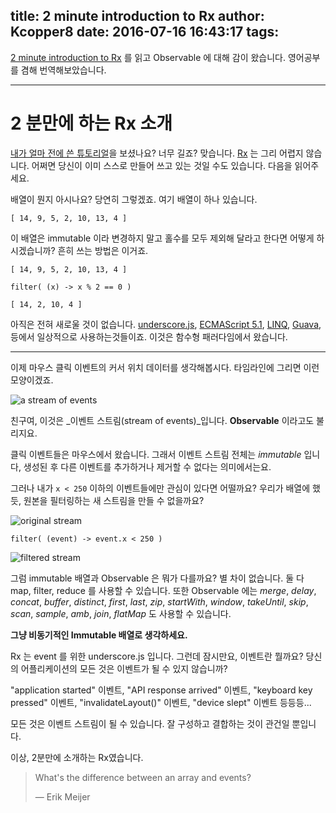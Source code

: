 title: 2 minute introduction to Rx
author: Kcopper8
date: 2016-07-16 16:43:17
tags:
---
[2 minute introduction to Rx](https://medium.com/@andrestaltz/2-minute-introduction-to-rx-24c8ca793877) 를 읽고 Observable 에 대해 감이 왔습니다. 영어공부를 겸해 번역해보았습니다.

---
# 2 분만에 하는 Rx 소개

[내가 얼마 전에 쓴 튜토리얼](https://gist.github.com/staltz/868e7e9bc2a7b8c1f754)을 보셨나요? 너무 길죠? 맞습니다. [Rx](https://github.com/Reactive-Extensions/RxJS) 는 그리 어렵지 않습니다. 어쩌면 당신이 이미 스스로 만들어 쓰고 있는 것일 수도 있습니다. 다음을 읽어주세요.

배열이 뭔지 아시나요? 당연히 그렇겠죠. 여기 배열이 하나 있습니다.

```
[ 14, 9, 5, 2, 10, 13, 4 ]
```

이 배열은 immutable 이라 변경하지 말고 홀수를 모두 제외해 달라고 한다면 어떻게 하시겠습니까? 흔히 쓰는 방법은 이거죠.

```
[ 14, 9, 5, 2, 10, 13, 4 ]

filter( (x) -> x % 2 == 0 )

[ 14, 2, 10, 4 ]
```

아직은 전혀 새로울 것이 없습니다. [underscore.js](http://underscorejs.org/#filter), [ECMAScript 5.1](https://developer.mozilla.org/en-US/docs/Web/JavaScript/Reference/Global_Objects/Array/filter), [LINQ](https://en.wikipedia.org/wiki/Language_Integrated_Query), [Guava](https://code.google.com/p/guava-libraries/wiki/GuavaExplained), 등에서 일상적으로 사용하는것들이죠. 이것은 함수형 패러다임에서 왔습니다.

---

이제 마우스 클릭 이벤트의 커서 위치 데이터를 생각해봅시다. 타임라인에 그리면 이런 모양이겠죠.

![a stream of events](https://cdn-images-1.medium.com/max/800/1*FjTqms95LbK_ztsZXiNpoQ.png)

친구여, 이것은 _이벤트 스트림(stream  of events)_입니다. **Observable** 이라고도 불리지요.

클릭 이벤트들은 마우스에서 왔습니다. 그래서 이벤트 스트림 전체는 _immutable_ 입니다, 생성된 후 다른 이벤트를 추가하거나 제거할 수 없다는 의미에서는요. 

그러나 내가 `x < 250` 이하의 이벤트들에만 관심이 있다면 어떨까요? 우리가 배열에 했듯, 원본을 필터링하는 새 스트림을
만들 수 없을까요?

![original stream](https://cdn-images-1.medium.com/max/800/1*FjTqms95LbK_ztsZXiNpoQ.png)

```
filter( (event) -> event.x < 250 )
```

![filtered stream](https://cdn-images-1.medium.com/max/800/1*DvH5Iqul7Nxor7r7AencgA.png)

그럼 immutable 배열과 Observable 은 뭐가 다를까요? 별 차이 없습니다. 둘 다 map, filter, reduce 를 사용할 수 있습니다. 또한 Observable 에는 
_merge_, _delay_, _concat_, _buffer_, _distinct_, _first_, _last_, _zip_, 
_startWith_, _window_, _takeUntil_, _skip_, _scan_, _sample_, _amb_, _join_, _flatMap_ 도 사용할 수 있습니다.

**그냥 비동기적인 Immutable 배열로 생각하세요.**

Rx 는 event 를 위한 underscore.js 입니다. 그런데 잠시만요, 이벤트란 뭘까요? 당신의 어플리케이션의 모든 것은 이벤트가 될 수 있지 않습니까?

"application started" 이벤트, "API response arrived" 이벤트, "keyboard key pressed" 이벤트,
"invalidateLayout()" 이벤트, "device slept" 이벤트 등등등...

모든 것은 이벤트 스트림이 될 수 있습니다. 잘 구성하고 결합하는 것이 관건일 뿐입니다.

이상, 2분만에 소개하는 Rx였습니다.

> What's the difference between an array and events?
> 
> — Erik Meijer